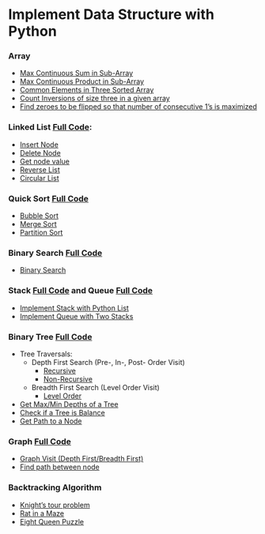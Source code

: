 # Implement Data Structure with Python

### Array
- [Max Continuous Sum in Sub-Array](array/max_continuous_sum.py)
- [Max Continuous Product in Sub-Array](array/max_continous_product.py)
- [Common Elements in Three Sorted Array](array/common_three_sorted_array.py)
- [Count Inversions of size three in a given array](array/count_inversions_of_size_three_in_a_given_array.py)
- [Find zeroes to be flipped so that number of consecutive 1’s is maximized](array/find_zeroes_to_be_flipped_so_that_number_of_consecutive_1’s_is_maximized.py)

### Linked List [Full Code](list/list_impl.py):
- [Insert Node](list/docs/Insert_Node.md)
- [Delete Node](list/docs/Delete_Node.md)
- [Get node value](list/docs/Get_Value.md)
- [Reverse List](list/docs/Reverse_List.md)
- [Circular List](list/docs/Circular_List.md)

### Quick Sort [Full Code](sort)
- [Bubble Sort](sort/docs/Bubble_Sort.md)
- [Merge Sort](sort/docs/Merge_Sort.md)
- [Partition Sort](sort/docs/Partition_Sort.md)

### Binary Search [Full Code](search/binary_search.py)
- [Binary Search](search/docs/Binary_Search.md)

### Stack [Full Code](stack_queue/stack.py) and Queue [Full Code](stack_queue/queue.py) 
- [Implement Stack with Python List](stack_queue/docs/Stack.md)
- [Implement Queue with Two Stacks](stack_queue/docs/Queue.md)

### Binary Tree [Full Code](tree/binary_tree.py)
- Tree Traversals: 
    - Depth First Search (Pre-, In-, Post- Order Visit) 
        - [Recursive](tree/docs/Recursive_Visit.md) 
        - [Non-Recursive](tree/docs/Non_Recursive_Visit.md)
    - Breadth First Search (Level Order Visit)
        - [Level Order](tree/docs/Level_Order.md)
- [Get Max/Min Depths of a Tree](tree/docs/Get_Height.md)
- [Check if a Tree is Balance](tree/docs/Get_Height.md)
- [Get Path to a Node](tree/docs/Path_To_Node.md)

### Graph [Full Code](graph/graph_visit.py)
- [Graph Visit (Depth First/Breadth First)](graph/docs/Graph_Visit.md)
- [Find path between node](graph/graph_path.py)

### Backtracking Algorithm
- [Knight’s tour problem](backtracking/knights_tour.py)
- [Rat in a Maze](backtracking/rat_in_a_maze.py)
- [Eight Queen Puzzle](backtracking/eight_queens_problem.py)


